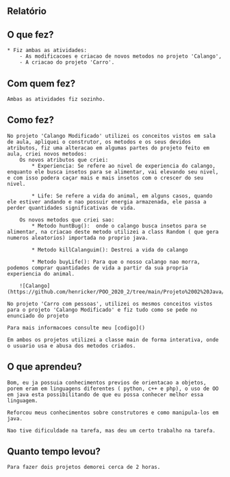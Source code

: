 ## Relatório

## O que fez?
    * Fiz ambas as atividades:
        - As modificacoes e criacao de novos metodos no projeto 'Calango', 
        - A criacao do projeto 'Carro'.

## Com quem fez?
    Ambas as atividades fiz sozinho.
    
## Como fez?
        
    No projeto 'Calango Modificado' utilizei os conceitos vistos em sala de aula, apliquei o construtor, os metodos e os seus devidos atributos, fiz uma alteracao em algumas partes do projeto feito em aula, criei novos metodos:
        Os novos atributos que criei:
            * Experiencia: Se refere ao nivel de experiencia do calango, enquanto ele busca insetos para se alimentar, vai elevando seu nivel, e com isso podera caçar mais e mais insetos com o crescer do seu nivel.

            * Life: Se refere a vida do animal, em alguns casos, quando ele estiver andando e nao possuir energia armazenada, ele passa a perder quantidades significativas de vida.
            
        Os novos metodos que criei sao:
            * Metodo huntBug():  onde o calango busca insetos para se alimentar, na criacao deste metodo utilizei a class Random ( que gera numeros aleatorios) importada no proprio java.
            
            * Metodo killCalanguim(): Destroi a vida do calango

            * Metodo buyLife(): Para que o nosso calango nao morra, podemos comprar quantidades de vida a partir da sua propria experiencia do animal.
        
        ![Calango](https://github.com/henricker/POO_2020_2/tree/main/Projeto%2002%20Java/Calango%20Modificado)

    No projeto 'Carro com pessoas', utilizei os mesmos conceitos vistos para o projeto 'Calango Modificado' e fiz tudo como se pede no enunciado do projeto

    Para mais informacoes consulte meu [codigo]()

    Em ambos os projetos utilizei a classe main de forma interativa, onde o usuario usa e abusa dos metodos criados.
    
## O que aprendeu?
    Bom, eu ja possuia conhecimentos previos de orientacao a objetos, porem eram em linguagens diferentes ( python, c++ e php), o uso de OO em java esta possibilitando de que eu possa conhecer melhor essa linguagem.
    
    Reforcou meus conhecimentos sobre construtores e como manipula-los em java.
    
    Nao tive dificuldade na tarefa, mas deu um certo trabalho na tarefa.
    
## Quanto tempo levou?
    Para fazer dois projetos demorei cerca de 2 horas.